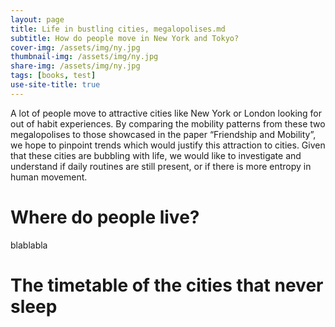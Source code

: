 ```yaml
---
layout: page
title: Life in bustling cities, megalopolises.md
subtitle: How do people move in New York and Tokyo?
cover-img: /assets/img/ny.jpg
thumbnail-img: /assets/img/ny.jpg
share-img: /assets/img/ny.jpg
tags: [books, test]
use-site-title: true
---
```


A lot of people move to attractive cities like New York or London looking for out of habit experiences. By comparing the mobility patterns from these two megalopolises to those showcased in the paper “Friendship and Mobility”, we hope to pinpoint trends which would justify this attraction to cities. Given that these cities are bubbling with life, we would like to investigate and understand if daily routines are still present, or if there is more entropy in human movement.

# Where do people live?
blablabla

# The timetable of the cities that never sleep